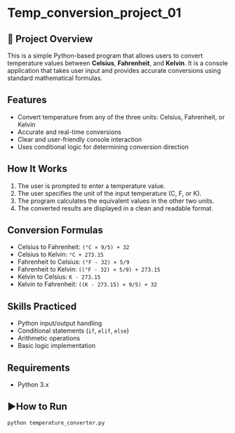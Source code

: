 # Temp_conversion_project_01

## 📌 Project Overview
This is a simple Python-based program that allows users to convert temperature values between **Celsius**, **Fahrenheit**, and **Kelvin**. It is a console application that takes user input and provides accurate conversions using standard mathematical formulas.

## Features
- Convert temperature from any of the three units: Celsius, Fahrenheit, or Kelvin
- Accurate and real-time conversions
- Clear and user-friendly console interaction
- Uses conditional logic for determining conversion direction

## How It Works
1. The user is prompted to enter a temperature value.
2. The user specifies the unit of the input temperature (C, F, or K).
3. The program calculates the equivalent values in the other two units.
4. The converted results are displayed in a clean and readable format.

## Conversion Formulas
- Celsius to Fahrenheit: `(°C × 9/5) + 32`
- Celsius to Kelvin: `°C + 273.15`
- Fahrenheit to Celsius: `(°F - 32) × 5/9`
- Fahrenheit to Kelvin: `((°F - 32) × 5/9) + 273.15`
- Kelvin to Celsius: `K - 273.15`
- Kelvin to Fahrenheit: `((K - 273.15) × 9/5) + 32`

## Skills Practiced
- Python input/output handling
- Conditional statements (`if`, `elif`, `else`)
- Arithmetic operations
- Basic logic implementation

## Requirements
- Python 3.x

## ▶How to Run
```bash
python temperature_converter.py
